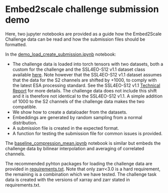 # Embed2scale challenge submission demo

Here, two jupyter notebooks are provided as a guide how the Embed2Scale Challenge data can be read and how the submission files should be formatted.

In the [demo_load_create_submission.ipynb](https://github.com/DLR-MF-DAS/embed2scale-challenge-supplement/blob/main/data_loading_submission_demo/demo_load_create_submission.ipynb) notebook:

- The challenge data is loaded into torch tensors with two datasets, both a custom for the challenge and the SSL4EO-S12 v1.1 dataset class available [here](https://github.com/DLR-MF-DAS/SSL4EO-S12-v1.1/tree/main). Note however that the SSL4EO-S12 v1.1 dataset assumes that the data for the S2 channels are shifted by +1000, to comply with the latest ESA processing standard. See the SSL4EO-S12 v1.1 [Technical Report](https://arxiv.org/abs/2503.00168) for more details. The challenge data does not include this shift and it is therefore not  identical to the SSL4EO-S12 v1.1. A simple addition of 1000 to the S2 channels of the challenge data makes the two compatible.
- We show how to create a dataloader from the datasets.
- Embeddings are generated by random sampling from a normal distribution.
- A submission file is created in the expected format.
- A function for testing the submission file for common issues is provided.

The [baseline_compression_mean.ipynb](https://github.com/DLR-MF-DAS/embed2scale-challenge-supplement/blob/main/data_loading_submission_demo/baseline_compression_mean.ipynb) notebook is similar but embeds the challenge data by bilinear interpolation and averaging of correlated channels.

The recommended pyhton packages for loading the challenge data are provided in [requirements.txt](https://github.com/DLR-MF-DAS/embed2scale-challenge-supplement/blob/main/data_loading_submission_demo/requirements.txt). Note that only zarr<3.0 is a hard requirement, the remaining is a combination which we have tested. The challenge task data is created with the versions of xarray and zarr stated in requirements.txt.